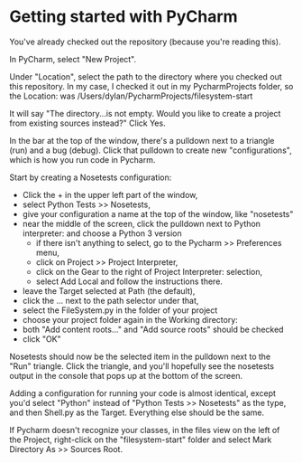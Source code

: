 # Getting started with PyCharm

You've already checked out the repository (because you're reading
this).

In PyCharm, select "New Project".

Under "Location", select the path to the directory where you checked
out this repository.  In my case, I checked it out in my
PycharmProjects folder, so the Location: was
/Users/dylan/PycharmProjects/filesystem-start

It will say "The directory...is not empty. Would you like to create a
project from existing sources instead?" Click Yes.

In the bar at the top of the window, there's a pulldown next to a
triangle (run) and a bug (debug). Click that pulldown to create new
"configurations", which is how you run code in Pycharm.

Start by creating a Nosetests configuration:

 * Click the + in the upper left part of the window,
 * select Python Tests >> Nosetests,
 * give your configuration a name at the top of the window, like "nosetests"
 * near the middle of the screen, click the pulldown next to Python interpreter: and choose a Python 3 version
   * if there isn't anything to select, go to the Pycharm >> Preferences menu, 
   * click on Project >> Project Interpreter,
   * click on the Gear to the right of Project Interpreter: selection,
   * select Add Local and follow the instructions there.
 * leave the Target selected at Path (the default),
 * click the ... next to the path selector under that,
 * select the FileSystem.py in the folder of your project
 * choose your project folder again in the Working directory:
 * both "Add content roots..." and "Add source roots" should be checked
 * click "OK"

Nosetests should now be the selected item in the pulldown next to
the "Run" triangle. Click the triangle, and you'll hopefully see the
nosetests output in the console that pops up at the bottom of the
screen.

Adding a configuration for running your code is almost identical,
except you'd select "Python" instead of "Python Tests >> Nosetests" as
the type, and then Shell.py as the Target. Everything else should be
the same.

If Pycharm doesn't recognize your classes, in the files view on the
left of the Project, right-click on the "filesystem-start" folder and
select Mark Directory As >> Sources Root.
